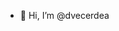 - 👋 Hi, I’m @dvecerdea

<!---
dvecerdea/dvecerdea is a ✨ special ✨ repository because its `README.md` (this file) appears on your GitHub profile.
You can click the Preview link to take a look at your changes.
--->

